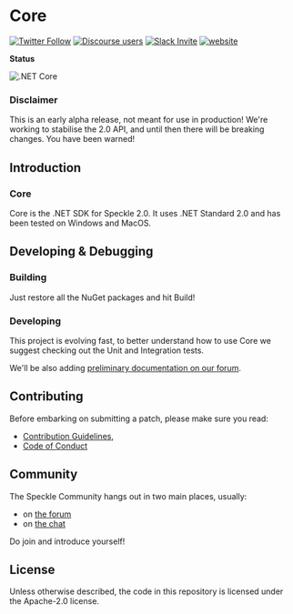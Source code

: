 # Core

[![Twitter Follow](https://img.shields.io/twitter/follow/SpeckleSystems?style=social)](https://twitter.com/SpeckleSystems) [![Discourse users](https://img.shields.io/discourse/users?server=https%3A%2F%2Fdiscourse.speckle.works&style=flat-square)](https://discourse.speckle.works)
[![Slack Invite](https://img.shields.io/badge/-slack-grey?style=flat-square&logo=slack)](https://speckle-works.slack.com/join/shared_invite/enQtNjY5Mzk2NTYxNTA4LTU4MWI5ZjdhMjFmMTIxZDIzOTAzMzRmMTZhY2QxMmM1ZjVmNzJmZGMzMDVlZmJjYWQxYWU0MWJkYmY3N2JjNGI) [![website](https://img.shields.io/badge/www-speckle.systems-royalblue?style=flat-square)](https://speckle.systems)

**Status**

![.NET Core](https://github.com/specklesystems/Core/workflows/.NET%20Core/badge.svg)

### **Disclaimer**

This is an early alpha release, not meant for use in production! We're working to stabilise the 2.0 API, and until then there will be breaking changes. You have been warned! 


## Introduction

### Core

Core is the .NET SDK for Speckle 2.0. It uses .NET Standard 2.0 and has been tested on Windows and MacOS.

## Developing & Debugging

### Building

Just restore all the NuGet packages and hit Build!

### Developing

This project is evolving fast, to better understand how to use Core we suggest checking out the Unit and Integration tests.

We'll be also adding [preliminary documentation on our forum](https://discourse.speckle.works/c/speckle-insider/10).

## Contributing

Before embarking on submitting a patch, please make sure you read:

- [Contribution Guidelines](CONTRIBUTING.md), 
- [Code of Conduct](CODE_OF_CONDUCT.md)

## Community 

The Speckle Community hangs out in two main places, usually: 

- on [the forum](https://discourse.speckle.works)
- on [the chat](https://speckle-works.slack.com/join/shared_invite/enQtNjY5Mzk2NTYxNTA4LTU4MWI5ZjdhMjFmMTIxZDIzOTAzMzRmMTZhY2QxMmM1ZjVmNzJmZGMzMDVlZmJjYWQxYWU0MWJkYmY3N2JjNGI) 

Do join and introduce yourself! 

## License

Unless otherwise described, the code in this repository is licensed under the Apache-2.0 license.
